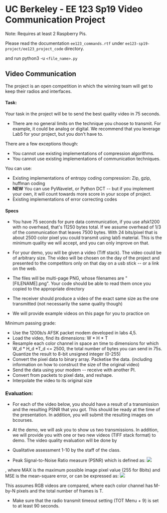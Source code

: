 # UC Berkeley - EE 123 Sp19 Video Communication Project
Note: Requires at least 2 Raspberry Pis.

Please read the documentation `ee123_commands.rtf` under 
`ee123-sp19-project/ee123_project_code` directory.

and run python3 -u `<file_name>.py`


## Video Communication
The project is an open competition in which the winning team will get to keep their radios and interfaces.

#### Task:
Your task in the project will be to send the best quality video in 75 seconds.

- There are no general limits on the technique you choose to transmit. For example, it could be analog or digital. We recommend that you leverage Lab5 for your project, but you don't have to.

There are a few exceptions though:
- You cannot use existing implementations of compression algorithms.
- You cannot use existing implementations of communication techniques.

You can use:

- Existing implementations of entropy coding compression: Zip, gzip, huffman coding
- **NEW** You can use PyWavelet, or Python DCT -- but if you implement your own, it will count towards more score in your scope of project.
- Existing implementations of error correcting codes

#### Specs
- You have 75 seconds for pure data communication, if you use afsk1200 with no overhead, that's 11250 bytes total. If we assume overhead of 1/3 of the communication that leaves 7500 bytes. With 24 bits/pixel that is about 2500 color pixel you could transmit using lab5 material. This is the minimum quality we will accept, and you can only improve on that.

- For your demo, you will be given a video (Tiff stack). The video could be of arbitrary size. The video will be chosen on the day of the project and presented to the competitors only on that day on a usb stick -- or a link on the web.

- The files will be multi-page PNG,  whose filenames are "[FILENAME].png". Your code should be able to read them once you copied to the appropriate directory
- The receiver should produce a video of the exact same size as the one transmitted (not necessarily the same quality though)
- We will provide example videos on this page for you to practice on


Minimum passing grade:

- Use the 1200b/s AFSK packet modem developed in labs 4,5.
- Load the video, find its dimensions: W * H * T
- Resample each color channel in space an time to dimensions for which W_d * H_d *T_d <= 2500, the total number of bytes you can send in 75s.
Quantize the result to 8-bit unsigned integer (0-255) 
- Convert the pixel data to binary array. Packetise the data.  (including information on how to construct the size of the original video)
- Send the data using your modem -- receive with another PI. 
- Convert from packets to pixel data, and reshape. 
- Interpolate the video to its original size

### Evaluation:

- For each of the video below, you should have a result of a transmission and the resulting PSNR that you got. This should be ready at the time of the presentation. In addition, you will submit the resulting images on bcourses.
- At the demo, we will ask you to show us two transmissions. In addition, we will provide you with one or two new videos (TIFF stack format) to demo. 
The video quality evaluation will be done by

- Qualitative assessment 1-10 by the staff of the class.
- Peak Signal-to-Noise Ratio measure (PSNR) which is defined as: ![](PSNR.png)

, where MAX is the maximum possible image pixel value (255 for 8bits) and MSE is the mean-square error, or can be expressed as:
![](MSE(PSNR).png)

This assumes RGB videos are compared, where each color channel has M-by-N pixels and the total number of frames is T.

* Make sure that the radio transmit timeout setting (TOT Menu + 9) is set to at least 90 seconds.


